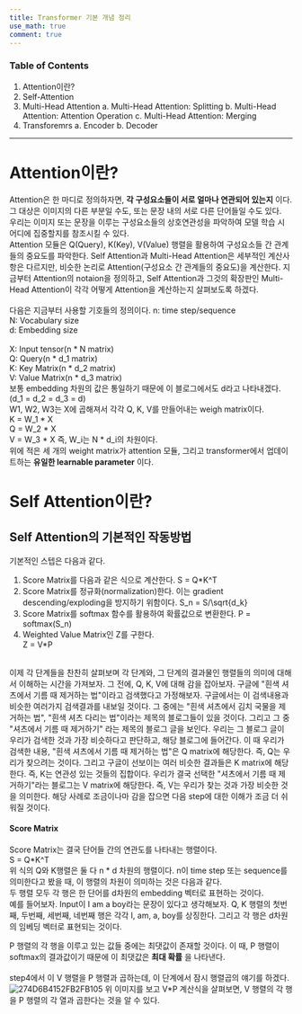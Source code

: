 ```yaml
---
title: Transformer 기본 개념 정리
use_math: true
comment: true
---
```


### Table of Contents
1. Attention이란?
2. Self-Attention
3. Multi-Head Attention
  a. Multi-Head Attention: Splitting
  b. Multi-Head Attention: Attention Operation
  c. Multi-Head Attention: Merging
4. Transforemrs
  a. Encoder
  b. Decoder

* * *

# Attention이란?
Attention은 한 마디로 정의하자면, __각 구성요소들이 서로 얼마나 연관되어 있는지__ 이다. 그 대상은 이미지의 다른 부분일 수도, 또는 문장 내의 서로 다른 단어들일 수도 있다.   
우리는 이미지 또는 문장을 이루는 구성요소들의 상호연관성을 파악하여 모델 학습 시 어디에 집중할지를 참조시킬 수 있다.   
Attention 모듈은 Q(Query), K(Key), V(Value) 행렬을 활용하여 구성요소들 간 관계들의 중요도를 파악한다. Self Attention과 Multi-Head Attention은 세부적인 계산사항은 다르지만, 비슷한 논리로 Attention(구성요소 간 관계들의 중요도)을 계산한다.
지금부터 Attention의 notaion을 정의하고, Self Attention과 그것의 확장판인 Multi-Head Attention이 각각 어떻게 Attention을 계산하는지 살펴보도록 하겠다.   
<br>
다음은 지금부터 사용할 기호들의 정의이다.
n: time step/sequence   
N: Vocabulary size   
d: Embedding size   
<br>
X: Input tensor(n \* N matrix)   
Q: Query(n \* d_1 matrix)   
K: Key Matrix(n \* d_2 matrix)   
V: Value Matrix(n \* d_3 matrix)   
보통 embedding 차원의 값은 통일하기 때문에 이 블로그에서도 d라고 나타내겠다. (d_1 = d_2 = d_3 = d)
<br>
W1, W2, W3는 X에 곱해져서 각각 Q, K, V를 만들어내는 weigh matrix이다.    
K = W_1 \* X   
Q = W_2 \* X   
V = W_3 \* X
즉, W_i는 N \* d_i의 차원이다.   
위에 적은 세 개의 weight matrix가 attention 모듈, 그리고 transformer에서 업데이트하는 **유일한 learnable parameter** 이다.


# Self Attention이란?
## Self Attention의 기본적인 작동방법
기본적인 스텝은 다음과 같다.   
1. Score Matrix를 다음과 같은 식으로 계산한다.
  S = Q\*K^T
2. Score Matrix를 정규화(normalization)한다. 이는 gradient descending/exploding을 방지하기 위함이다.
  S_n = S/\sqrt{d_k}
3. Score Matrix를 softmax 함수를 활용하여 확률값으로 변환한다.
  P = softmax(S_n)
4. Weighted Value Matrix인 Z를 구한다.   
  Z = V\*P   
<br>
이제 각 단계들을 찬찬히 살펴보며 각 단계와, 그 단계의 결과물인 행렬들의 의미에 대해서 이해하는 시간을 가져보자.   
그 전에, Q, K, V에 대해 감을 잡아보자.   
구글에 "흰색 셔츠에서 기름 때 제거하는 법"이라고 검색했다고 가정해보자. 구글에서는 이 검색내용과 비슷한 여러가지 검색결과를 내보일 것이다. 그 중에는 "흰색 셔츠에서 김치 국물을 제거하는 법", "흰색 셔츠 다리는 법"이라는 제목의 블로그들이 있을 것이다.
그리고 그 중 "셔츠에서 기름 때 제거하기" 라는 제목의 블로그 글을 보인다. 우리는 그 블로그 글이 우리가 검색한 것과 가장 비슷하다고 판단하고, 해당 블로그에 들어간다.   
이 때 우리가 검색한 내용, "흰색 셔츠에서 기름 때 제거하는 법"은 Q matrix에 해당한다. 즉, Q는 우리가 찾으려는 것이다.   
그리고 구글이 선보이는 여러 비슷한 결과들은 K matrix에 해당한다. 즉, K는 연관성 있는 것들의 집합이다.    
우리가 결국 선택한 "셔츠에서 기름 때 제거하기"라는 블로그는 V matrix에 해당한다. 즉, V는 우리가 찾는 것과 가장 비슷한 것을 의미한다.   
해당 사례로 조금이나마 감을 잡으면 다음 step에 대한 이해가 조금 더 쉬워질 것이다.

#### Score Matrix
Score Matrix는 결국 단어들 간의 연관도를 나타내는 행렬이다.   
S = Q\*K^T   
위 식의 Q와 K행렬은 둘 다 n * d 차원의 행렬이다. n이 time step 또는 sequence를 의미한다고 봤을 때, 이 행렬의 차원이 의미하는 것은 다음과 같다.   
두 행렬 모두 각 행은 한 단어를 d차원의 embedding 벡터로 표현하는 것이다.   
예를 들어보자. Input이 I am a boy라는 문장이 있다고 생각해보자. Q, K 행렬의 첫번째, 두번째, 세번째, 네번째 행은 각각 I, am, a, boy를 상징한다. 그리고 각 행은 d차원의 임베딩 벡터로 표현되는 것이다.     


P 행렬의 각 행을 이루고 있는 값들 중에는 최댓값이 존재할 것이다. 이 때, P 행렬이 softmax의 결과값이기 때문에 이 최댓값은 **최대 확률** 을 나타낸다.   
<br>
step4에서 이 V 행렬을 P 행렬과 곱하는데, 이 단계에서 잠시 행렬곱의 얘기를 하겠다. 
![274D6B4152FB2FB105](https://user-images.githubusercontent.com/87808237/188271389-e0011dd9-f566-4ee9-a10f-48067dafc2db.png)
위 이미지를 보고 V\*P 계산식을 살펴보면, V 행렬의 각 행을 P 행렬의 각 열과 곱한다는 것을 알 수 있다.   





